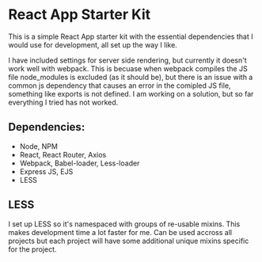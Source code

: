 # React App Starter Kit

This is a simple React App starter kit with the essential dependencies that I would use for development,
all set up the way I like.

I have included settings for server side rendering, but currently it doesn't work well with webpack.
This is becuase when webpack compiles the JS file node_modules is excluded (as it should be), but there is an issue
with a common js dependency that causes an error in the comipled JS file, something like exports is not defined.
I am working on a solution, but so far everything I tried has not worked.

## Dependencies:

* Node, NPM
* React, React Router, Axios
* Webpack, Babel-loader, Less-loader
* Express JS, EJS
* LESS

## LESS

I set up LESS so it's namespaced with groups of re-usable mixins. This makes development time a lot faster for me.
Can be used accross all projects but each project will have some additional unique mixins specific for the project.